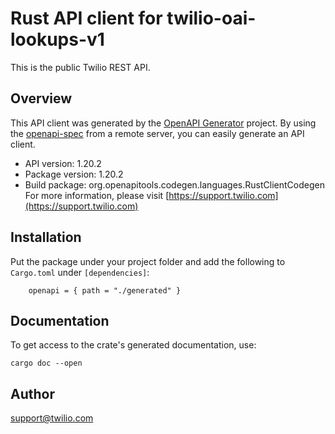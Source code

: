 # Rust API client for twilio-oai-lookups-v1

This is the public Twilio REST API.

## Overview

This API client was generated by the [OpenAPI Generator](https://openapi-generator.tech) project.  By using the [openapi-spec](https://openapis.org) from a remote server, you can easily generate an API client.

- API version: 1.20.2
- Package version: 1.20.2
- Build package: org.openapitools.codegen.languages.RustClientCodegen
For more information, please visit [https://support.twilio.com](https://support.twilio.com)

## Installation

Put the package under your project folder and add the following to `Cargo.toml` under `[dependencies]`:

```
    openapi = { path = "./generated" }
```

## Documentation

To get access to the crate's generated documentation, use:

```
cargo doc --open
```

## Author

support@twilio.com

